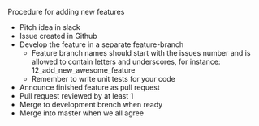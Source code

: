 Procedure for adding new features
- Pitch idea in slack
- Issue created in Github
- Develop the feature in a separate feature-branch
  - Feature branch names should start with the issues number and is allowed to contain letters and underscores, for instance: 12_add_new_awesome_feature
  - Remember to write unit tests for your code
- Announce finished feature as pull request
- Pull request reviewed by at least 1
- Merge to development brench when ready
- Merge into master when we all agree
